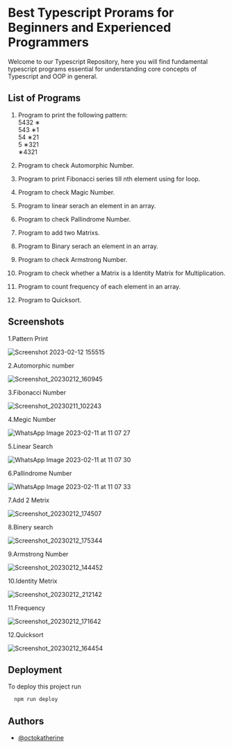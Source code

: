 
# Best Typescript Prorams for Beginners and Experienced Programmers

Welcome to our Typescript Repository, here you will find fundamental typescript programs essential for understanding core concepts of Typescript and OOP in general.




## List of Programs 

1. Program to print the following pattern: <br>
    5432	&lowast; <br>
    543	&lowast;1 <br>
    54	&lowast;21 <br>
    5	&lowast;321 <br>
    	&lowast;4321 <br>
2. Program to check Automorphic Number.

3. Program to print Fibonacci series till nth element using for loop.

4. Program to check Magic Number.

5. Program to linear serach an element in an array.

6. Program to check Pallindrome Number.

7. Program to add two Matrixs.

8. Program to Binary serach an element in an array.

9. Program to check Armstrong Number.

10. Program to check whether a Matrix is a Identity Matrix for Multiplication.

11. Program to count frequency of each element in an array. 

12. Program to Quicksort.
## Screenshots




1.Pattern Print

![Screenshot 2023-02-12 155515](https://user-images.githubusercontent.com/124862671/218305605-f44fdc06-fff4-42b9-b4d9-eaeba0c71078.png)

2.Automorphic number

![Screenshot_20230212_160945](https://user-images.githubusercontent.com/124862671/218306171-16390f11-16f2-42ff-88e6-ac3fbb536913.png)

3.Fibonacci Number 

![Screenshot_20230211_102243](https://user-images.githubusercontent.com/124862671/218243029-3ac28402-401b-48ad-b5c1-651af2e1f5f4.png)

4.Megic Number

![WhatsApp Image 2023-02-11 at 11 07 27](https://user-images.githubusercontent.com/124862671/218243036-6ce23bc5-831d-445e-ad54-64550d4d35d5.jpg)

5.Linear Search

![WhatsApp Image 2023-02-11 at 11 07 30](https://user-images.githubusercontent.com/124862671/218243041-a2f184f0-fa8a-4d03-ae58-92e0ebc6cb03.jpg)

6.Pallindrome Number

![WhatsApp Image 2023-02-11 at 11 07 33](https://user-images.githubusercontent.com/124862671/218243158-bd696143-b56c-4d36-8d49-c7719572377d.jpg)

7.Add 2 Metrix

![Screenshot_20230212_174507](https://user-images.githubusercontent.com/124862671/218310504-577721e9-7087-47ab-b510-0b12c7934f63.png)

8.Binery search

![Screenshot_20230212_175344](https://user-images.githubusercontent.com/124862671/218310896-c7ac86f7-e2d9-4a1a-8923-445c4a0c4ab5.png)

9.Armstrong Number

![Screenshot_20230212_144452](https://user-images.githubusercontent.com/124862671/218307167-386c9c29-0981-4449-98ed-adb42dc0c8ea.png)

10.Identity Metrix

![Screenshot_20230212_212142](https://user-images.githubusercontent.com/124862671/218321636-3fc89420-e1d0-4152-b8d9-00b129621732.png)

11.Frequency

![Screenshot_20230212_171642](https://user-images.githubusercontent.com/124862671/218309147-56f6d367-57c1-44e6-ae97-d1078ac2840d.png)

12.Quicksort

![Screenshot_20230212_164454](https://user-images.githubusercontent.com/124862671/218309148-ed908784-d456-4e85-98cc-205f90b34a38.png)

## Deployment

To deploy this project run

```bash
  npm run deploy
```


## Authors

- [@octokatherine](https://www.github.com/octokatherine)

